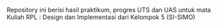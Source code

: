 Repository ini berisi hasil praktikum, progres UTS dan UAS untuk mata Kuliah RPL : Design dan Implementasi dari Kelompok 5 (SI-SIMO)
